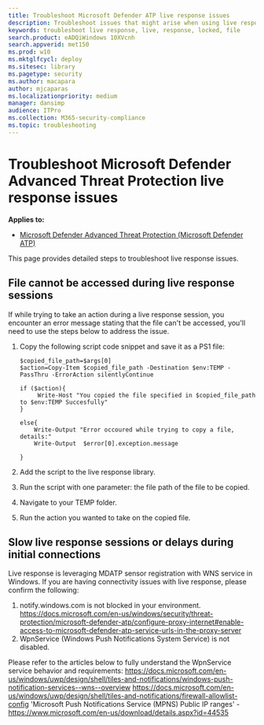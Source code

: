 ```yaml
---
title: Troubleshoot Microsoft Defender ATP live response issues
description: Troubleshoot issues that might arise when using live response in Microsoft Defender ATP 
keywords: troubleshoot live response, live, response, locked, file
search.product: eADQiWindows 10XVcnh
search.appverid: met150
ms.prod: w10
ms.mktglfcycl: deploy
ms.sitesec: library
ms.pagetype: security
ms.author: macapara
author: mjcaparas
ms.localizationpriority: medium
manager: dansimp
audience: ITPro
ms.collection: M365-security-compliance 
ms.topic: troubleshooting
---
```


# Troubleshoot Microsoft Defender Advanced Threat Protection live response issues


**Applies to:**
- [Microsoft Defender Advanced Threat Protection (Microsoft Defender ATP)](https://go.microsoft.com/fwlink/p/?linkid=2069559)


This page provides detailed steps to troubleshoot live response issues.

## File cannot be accessed during live response sessions
If while trying to take an action during a live response session, you encounter an error message stating that the file can't be accessed, you'll need to use the steps below to address the issue.

1. Copy the following script code snippet and save it as a PS1 file:

    ```
    $copied_file_path=$args[0] 
    $action=Copy-Item $copied_file_path -Destination $env:TEMP -PassThru -ErrorAction silentlyContinue
        
    if ($action){
         Write-Host "You copied the file specified in $copied_file_path to $env:TEMP Succesfully"
    }
    
    else{
        Write-Output "Error occoured while trying to copy a file, details:"
        Write-Output  $error[0].exception.message
 
    }
    ```


2. Add the script to the live response library.
3. Run the script with one parameter: the file path of the file to be copied.
4. Navigate to your TEMP folder.
5. Run the action you wanted to take on the copied file.

## Slow live response sessions or delays during initial connections
Live response is leveraging MDATP sensor registration with WNS service in Windows. 
If you are having connectivity issues with live response, please confirm the following:
1. notify.windows.com is not blocked in your environment.
https://docs.microsoft.com/en-us/windows/security/threat-protection/microsoft-defender-atp/configure-proxy-internet#enable-access-to-microsoft-defender-atp-service-urls-in-the-proxy-server
2. WpnService (Windows Push Notifications System Service) is not disabled.

Please refer to the articles below to fully understand the WpnService service behavior and requirements:
https://docs.microsoft.com/en-us/windows/uwp/design/shell/tiles-and-notifications/windows-push-notification-services--wns--overview
https://docs.microsoft.com/en-us/windows/uwp/design/shell/tiles-and-notifications/firewall-allowlist-config
'Microsoft Push Notifications Service (MPNS) Public IP ranges' - https://www.microsoft.com/en-us/download/details.aspx?id=44535

